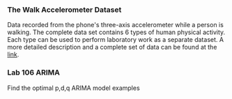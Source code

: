 ### The Walk Accelerometer Dataset

Data recorded from the phone's three-axis accelerometer while a person is walking. The complete data set contains 6 types of human physical activity. Each type can be used to perform laboratory work as a separate dataset. A more detailed description and a complete set of data can be found at the [link](https://github.com/mmalekzadeh/motion-sense).

### Lab 106 ARIMA
Find the optimal p,d,q ARIMA model examples 